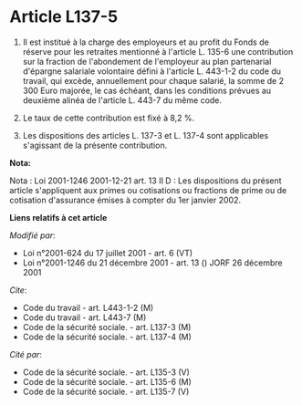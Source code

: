 # Article L137-5

1. Il est institué à la charge des employeurs et au profit du Fonds de réserve pour les retraites mentionné à l'article L.
135-6 une contribution sur la fraction de l'abondement de l'employeur au plan partenarial d'épargne salariale volontaire
défini à l'article L. 443-1-2 du code du travail, qui excède, annuellement pour chaque salarié, la somme de 2 300 Euro
majorée, le cas échéant, dans les conditions prévues au deuxième alinéa de l'article L. 443-7 du même code.

2. Le taux de cette contribution est fixé à 8,2 %.

3. Les dispositions des articles L. 137-3 et L. 137-4 sont applicables s'agissant de la présente contribution.

**Nota:**

Nota : Loi 2001-1246 2001-12-21 art. 13 II D : Les dispositions du présent article s'appliquent aux primes ou cotisations ou
fractions de prime ou de cotisation d'assurance émises à compter du 1er janvier 2002.

**Liens relatifs à cet article**

_Modifié par_:

  - Loi n°2001-624 du 17 juillet 2001 - art. 6 (VT)
  - Loi n°2001-1246 du 21 décembre 2001 - art. 13 () JORF 26 décembre 2001

_Cite_:

  - Code du travail - art. L443-1-2 (M)
  - Code du travail - art. L443-7 (M)
  - Code de la sécurité sociale. - art. L137-3 (M)
  - Code de la sécurité sociale. - art. L137-4 (M)

_Cité par_:

  - Code de la sécurité sociale. - art. L135-3 (V)
  - Code de la sécurité sociale. - art. L135-6 (M)
  - Code de la sécurité sociale. - art. L135-7 (V)
